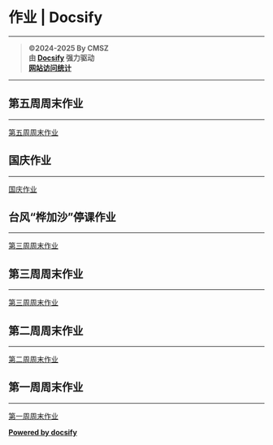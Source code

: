 ﻿<h1>作业 | Docsify</h1>

---

> **©2024-2025 By CMSZ**  
> **由 [Docsify](https://docsify.js.org/) 强力驱动**  
> [**网站访问统计**](https://umami.acmsz.top/share/9PRtp5s5D0AqW9Hz/hw.acmsz.top)

---

## 第五周周末作业

---

[第五周周末作业](G9S1/5.md ":include")

## 国庆作业

---

[国庆作业](G9S1/4.md ":include")
## 台风“桦加沙”停课作业

---

[第三周周末作业](G9S1/9-22.md ":include")
## 第三周周末作业

---

[第三周周末作业](G9S1/3.md ":include")

## 第二周周末作业

---

[第二周周末作业](G9S1/2.md ":include")

## 第一周周末作业

---

[第一周周末作业](G9S1/1.md ":include")

[**Powered by docsify**](https://docsify.js.org)
